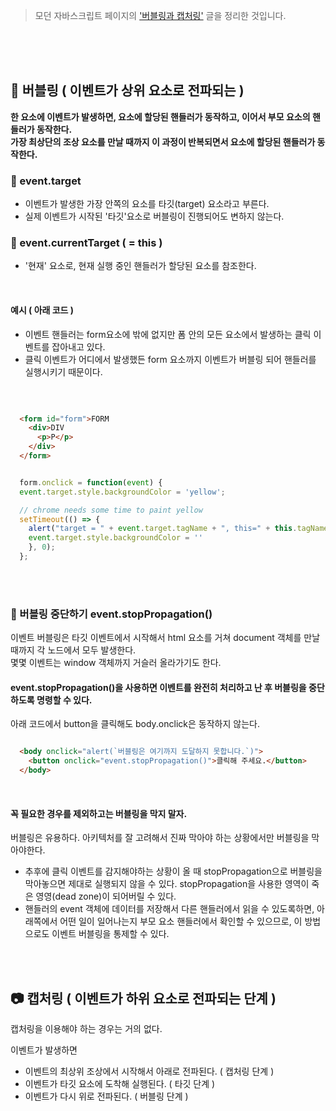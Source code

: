 > 모던 자바스크립트 페이지의 ['버블링과 캡처링'](https://ko.javascript.info/bubbling-and-capturing) 글을 정리한 것입니다.

<br/><br/><br/>
## 🧼 버블링 ( 이벤트가 상위 요소로 전파되는 )
<strong> 한 요소에 이벤트가 발생하면, 요소에 할당된 핸들러가 동작하고, 이어서 부모 요소의 핸들러가 동작한다. <br/>
  가장 최상단의 조상 요소를 만날 때까지 이 과정이 반복되면서 요소에 할당된 핸들러가 동작한다.</strong>
<br/>
### 🌺 event.target
- 이벤트가 발생한 가장 안쪽의 요소를 타깃(target) 요소라고 부른다. 
- 실제 이벤트가 시작된 '타깃'요소로 버블링이 진행되어도 변하지 않는다.

### 🦋 event.currentTarget ( = this )
- '현재' 요소로, 현재 실행 중인 핸들러가 할당된 요소를 참조한다.

<br/>

#### 예시 ( 아래 코드 )
- 이벤트 핸들러는 form요소에 밖에 없지만 폼 안의 모든 요소에서 발생하는 클릭 이벤트를 잡아내고 있다.
- 클릭 이벤트가 어디에서 발생했든 form 요소까지 이벤트가 버블링 되어 핸들러를 실행시키기 때문이다.

<br/>

  ```html
  
    <form id="form">FORM
      <div>DIV
        <p>P</p>
      </div>
    </form>
  
  ```
  
  ```javascript
  
    form.onclick = function(event) {
    event.target.style.backgroundColor = 'yellow';

    // chrome needs some time to paint yellow
    setTimeout(() => {
      alert("target = " + event.target.tagName + ", this=" + this.tagName);
      event.target.style.backgroundColor = ''
      }, 0);
    };
  
  ```
<br/><br/>

### 🛑 버블링 중단하기 event.stopPropagation()
이벤트 버블링은 타깃 이벤트에서 시작해서 html 요소를 거쳐 document 객체를 만날 때까지 각 노드에서 모두 발생한다.<br/>
몇몇 이벤트는 window 객체까지 거슬러 올라가기도 한다.

#### event.stopPropagation()을 사용하면 이벤트를 완전히 처리하고 난 후 버블링을 중단하도록 명령할 수 있다.
아래 코드에서 button을 클릭해도 body.onclick은 동작하지 않는다.

  ```html
  
    <body onclick="alert(`버블링은 여기까지 도달하지 못합니다.`)">
      <button onclick="event.stopPropagation()">클릭해 주세요.</button>
    </body>
  ```
<br/>

#### 꼭 필요한 경우를 제외하고는 버블링을 막지 말자.
버블링은 유용하다. 아키텍처를 잘 고려해서 진짜 막아야 하는 상황에서만 버블링을 막아야한다.
- 추후에 클릭 이벤트를 감지해야하는 상황이 올 때 stopPropagation으로 버블링을 막아놓으면 제대로 실행되지 않을 수 있다. stopPropagation을 사용한 영역이
죽은 영영(dead zone)이 되어버릴 수 있다.
- 핸들러의 event 객체에 데이터를 저장해서 다른 핸들러에서 읽을 수 있도록하면, 아래쪽에서 어떤 일이 일어나는지 부모 요소 핸들러에서 확인할 수 있으므로,
 이 방법으로도 이벤트 버블링을 통제할 수 있다.


<br/><br/>
## 📷 캡처링 ( 이벤트가 하위 요소로 전파되는 단계 )
캡처링을 이용해야 하는 경우는 거의 없다. 

이벤트가 발생하면
- 이벤트의 최상위 조상에서 시작해서 아래로 전파된다. ( 캡처링 단계 )
- 이벤트가 타깃 요소에 도착해 실행된다. ( 타깃 단계 )
- 이벤트가 다시 위로 전파된다. ( 버블링 단계 )

<br/><br/><br/>



